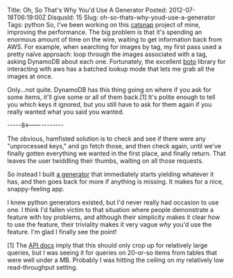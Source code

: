 Title: Oh, So That's Why You'd Use A Generator
Posted: 2012-07-18T06:19:00Z
DisqusId: 15
Slug: oh-so-thats-why-youd-use-a-generator
Tags:
    python
So, I've been working on this [catsnap](https://git.erincall.com/ErinCall/catsnap) project of mine, improving the performance. The big problem is that it's spending an enormous amount of time on the wire, waiting to get information back from AWS. For example, when searching for images by tag, my first pass used a pretty na&#239;ve approach: loop through the images associated with a tag, asking DynamoDB about each one. Fortunately, the excellent [boto](http://boto.cloudhackers.com/en/latest/index.html) library for interacting with aws has a batched lookup mode that lets me grab all the images at once.

Only...not quite. DynamoDB has this thing going on where if you ask for some items, it'll give some or all of them back.[1] It's polite enough to tell you which keys it ignored, but you still have to ask for them again if you really wanted what you said you wanted.

-----8<-----------

The obvious, hamfisted solution is to check and see if there were any "unprocessed keys," and go fetch those, and then check again, until we've finally gotten everything we wanted in the first place, and finally return. That leaves the user twiddling their thumbs, waiting on all those requests.

So instead I built [a generator](https://git.erincall.com/ErinCall/catsnap/blob/batched-requests/catsnap/batch/image_batch.py#L26) that immediately starts yielding whatever it has, and then goes back for more if anything is missing. It makes for a nice, snappy-feeling app.

I knew python generators existed, but I'd never really had occasion to use one. I think I'd fallen victim to that situation where people demonstrate a feature with toy problems, and although their simplicity makes it clear _how_ to use the feature, their triviality makes it very vague _why_ you'd use the feature. I'm glad I finally see the point!

[1] The [API docs](http://docs.amazonwebservices.com/amazondynamodb/latest/developerguide/API_BatchGetItems.html) imply that this should only crop up for relatively large queries, but I was seeing it for queries on 20-or-so items from tables that were well under a MB. Probably I was hitting the ceiling on my relatively low read-throughput setting.
